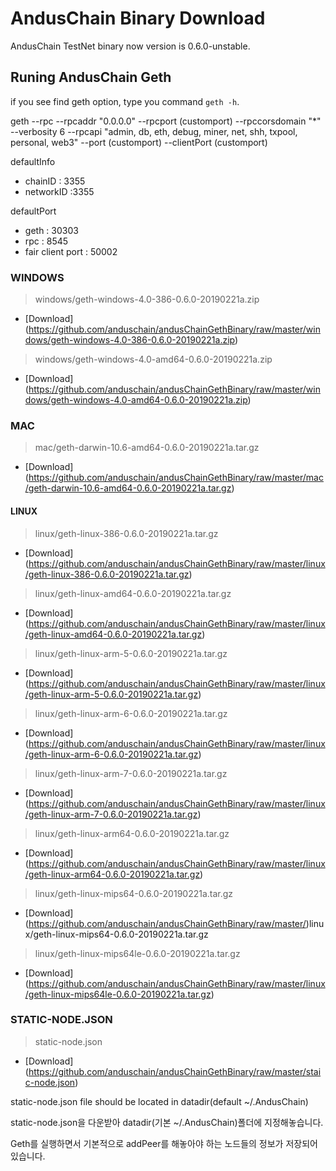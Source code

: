 # AndusChain Binary Download

AndusChain TestNet binary now version is 0.6.0-unstable.

## Runing AndusChain Geth

if you see find geth option, type you command ```geth -h```.

geth --rpc --rpcaddr "0.0.0.0" --rpcport (customport) --rpccorsdomain "*" --verbosity 6 --rpcapi "admin, db, eth, debug, miner, net, shh, txpool, personal, web3" --port (customport) --clientPort (customport)

defaultInfo
- chainID : 3355
- networkID :3355

defaultPort
- geth : 30303
- rpc : 8545
- fair client port : 50002

### WINDOWS
>windows/geth-windows-4.0-386-0.6.0-20190221a.zip
- [Download] (https://github.com/anduschain/andusChainGethBinary/raw/master/windows/geth-windows-4.0-386-0.6.0-20190221a.zip)
>windows/geth-windows-4.0-amd64-0.6.0-20190221a.zip
- [Download] (https://github.com/anduschain/andusChainGethBinary/raw/master/windows/geth-windows-4.0-amd64-0.6.0-20190221a.zip)

### MAC
>mac/geth-darwin-10.6-amd64-0.6.0-20190221a.tar.gz
- [Download] (https://github.com/anduschain/andusChainGethBinary/raw/master/mac/geth-darwin-10.6-amd64-0.6.0-20190221a.tar.gz)

#### LINUX
>linux/geth-linux-386-0.6.0-20190221a.tar.gz
- [Download] (https://github.com/anduschain/andusChainGethBinary/raw/master/linux/geth-linux-386-0.6.0-20190221a.tar.gz)
>linux/geth-linux-amd64-0.6.0-20190221a.tar.gz
- [Download] (https://github.com/anduschain/andusChainGethBinary/raw/master/linux/geth-linux-amd64-0.6.0-20190221a.tar.gz)
>linux/geth-linux-arm-5-0.6.0-20190221a.tar.gz
- [Download] (https://github.com/anduschain/andusChainGethBinary/raw/master/linux/geth-linux-arm-5-0.6.0-20190221a.tar.gz)
>linux/geth-linux-arm-6-0.6.0-20190221a.tar.gz
- [Download] (https://github.com/anduschain/andusChainGethBinary/raw/master/linux/geth-linux-arm-6-0.6.0-20190221a.tar.gz)
>linux/geth-linux-arm-7-0.6.0-20190221a.tar.gz
- [Download] (https://github.com/anduschain/andusChainGethBinary/raw/master/linux/geth-linux-arm-7-0.6.0-20190221a.tar.gz)
>linux/geth-linux-arm64-0.6.0-20190221a.tar.gz
- [Download] (https://github.com/anduschain/andusChainGethBinary/raw/master/linux/geth-linux-arm64-0.6.0-20190221a.tar.gz)
>linux/geth-linux-mips64-0.6.0-20190221a.tar.gz
- [Download] (https://github.com/anduschain/andusChainGethBinary/raw/master/)linux/geth-linux-mips64-0.6.0-20190221a.tar.gz
>linux/geth-linux-mips64le-0.6.0-20190221a.tar.gz
- [Download] (https://github.com/anduschain/andusChainGethBinary/raw/master/linux/geth-linux-mips64le-0.6.0-20190221a.tar.gz)

### STATIC-NODE.JSON
> static-node.json
- [Download] (https://github.com/anduschain/andusChainGethBinary/raw/master/staic-node.json)

static-node.json file should be located in datadir(default ~/.AndusChain)

static-node.json을 다운받아 datadir(기본 ~/.AndusChain)폴더에 지정해놓습니다.

Geth를 실행하면서 기본적으로 addPeer를 해놓아야 하는 노드들의 정보가 저장되어있습니다.



